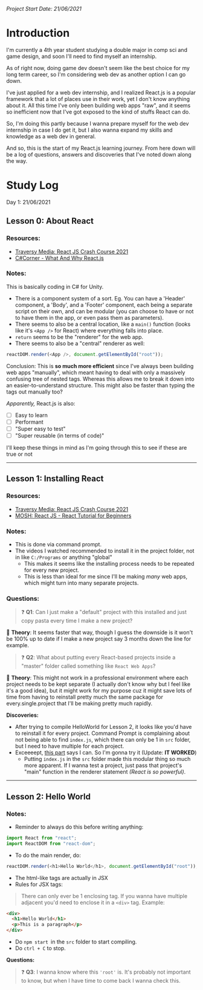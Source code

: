 _Project Start Date: 21/06/2021_

# Introduction

I'm currently a 4th year student studying a double major in comp sci and game design, and soon I'll need to find myself an internship.

As of right now, doing game dev doesn't seem like the best choice for my long term career, so I'm considering web dev as another option I can go down.

I've just applied for a web dev internship, and I realized React.js is a popular framework that a lot of places use in their work, yet I don't know anything about it. All this time I've only been building web apps "raw", and it seems so inefficient now that I've got exposed to the kind of stuffs React can do.

So, I'm doing this partly because I wanna prepare myself for the web dev internship in case I do get it, but I also wanna expand my skills and knowledge as a web dev in general.

And so, this is the start of my React.js learning journey. From here down will be a log of questions, answers and discoveries that I've noted down along the way.

# Study Log

Day 1: 21/06/2021

## **Lesson 0: About React**

### **Resources:**

- [Traversy Media: React JS Crash Course 2021](https://youtu.be/DLX62G4lc44?t=384)
- [C#Corner - What And Why React.js](https://www.c-sharpcorner.com/article/what-and-why-reactjs/)

### **Notes:**

This is basically coding in C# for Unity.

- There is a component system of a sort. Eg. You can have a 'Header' component, a 'Body', and a 'Footer' component, each being a separate script on their own, and can be modular (you can choose to have or not to have them in the app, or even pass them as parameters).
- There seems to also be a central location, like a `main()` function (looks like it's `<App />` for React) where everything falls into place.
- `return` seems to be the "renderer" for the web app.
- There seems to also be a "central" renderer as well:

```js
reactDOM.render(<App />, document.getElementById("root"));
```

Conclusion: This is **so much more efficient** since I've always been building web apps "manually", which meant having to deal with only a massively confusing tree of nested tags. Whereas this allows me to break it down into an easier-to-understand structure. This might also be faster than typing the tags out manually too?

_Apparently,_ React.js is also:

- [ ] Easy to learn
- [ ] Performant
- [ ] "Super easy to test"
- [ ] "Super reusable (in terms of code)"

I'll keep these things in mind as I'm going through this to see if these are true or not

---

## **Lesson 1: Installing React**

### **Resources:**

- [Traversy Media: React JS Crash Course 2021](https://youtu.be/w7ejDZ8SWv8?t=757)
- [MOSH: React JS - React Tutorial for Beginners](https://youtu.be/Ke90Tje7VS0?t=348)

### **Notes:**

- This is done via command prompt.
- The videos I watched recommended to install it in the project folder, not in like `C:/Programs` or anything "global"
  - This makes it seems like the installing process needs to be repeated for every new project.
  - This is less than ideal for me since I'll be making _many_ web apps, which might turn into many separate projects.

### **Questions:**

> :question: **Q1**: Can I just make a "default" project with this installed and just copy pasta every time I make a new project?

:thinking: **Theory**: It seems faster that way, though I guess the downside is it won't be 100% up to date if I make a new project say 3 months down the line for example.

> :question: **Q2**: What about putting every React-based projects inside a "master" folder called something like `React Web Apps`?

:thinking: **Theory**: This might not work in a professional environment where each project needs to be kept separate (I actually don't know why but I feel like it's a good idea), but it might work for my purpose cuz it might save lots of time from having to reinstall pretty much the same package for every.single.project that I'll be making pretty much rapidly.

**Discoveries:**

- After trying to compile HelloWorld for Lesson 2, it looks like you'd have to reinstall it for every project. Command Prompt is complaining about not being able to find `index.js`, which there can only be 1 in `src` folder, but I need to have multiple for each project.
- Exceeeept, [this part](https://youtu.be/DLX62G4lc44?t=1783) says I can. So I'm gonna try it (Update: **IT WORKED**)
  - Putting `index.js` in the `src` folder made this modular thing so much more apparent. If I wanna test a project, just pass that project's "main" function in the renderer statement _(React is so powerful)_.

---

## **Lesson 2: Hello World**

### **Notes:**

- Reminder to always do this before writing anything:

```js
import React from "react";
import ReactDOM from "react-dom";
```

- To do the main render, do:

```js
reactDOM.render(<h1>Hello World</h1>, document.getElementById("root"));
```

- The html-like tags are actually in JSX
- Rules for JSX tags:

> There can only ever be 1 enclosing tag. If you wanna have multiple adjacent you'd need to enclose it in a `<div>` tag. Example:

```html
<div>
  <h1>Hello World</h1>
  <p>This is a paragraph</p>
</div>
```

- Do `npm start `in the `src` folder to start compiling.
- Do `ctrl + C` to stop.

**Questions:**

> :question: **Q3**: I wanna know where this `'root'` is. It's probably not important to know, but when I have time to come back I wanna check this.
